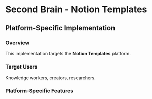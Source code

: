 # Second Brain - Notion Templates

## Platform-Specific Implementation

### Overview
This implementation targets the **Notion Templates** platform.

### Target Users
Knowledge workers, creators, researchers.

### Platform-Specific Features

